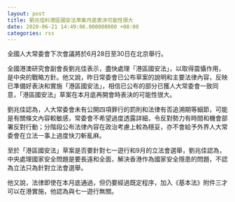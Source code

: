 ```yaml
---
layout: post
title: 劉兆佳料港區國安法草案月底表決可能性很大
date: 2020-06-21 14:49:06.000000000 +08:00
categories: rss
---
```


全國人大常委會下次會議將於6月28日至30日在北京舉行。

全國港澳研究會副會長劉兆佳表示，盡快處理「港區國安法」，以取得震懾作用，是中央的戰略方針。他又說，昨日常委會已公布草案的說明和主要法律內容，反映已準備好表決和實施「港區國安法」，相信已公布的部分已獲人大常委會一致同意，「港區國安法」草案在本月底再開會時表決的可能性很大。

劉兆佳認為，人大常委會未有公開四項罪行的罰則和法律有否追溯期等細節，可能是有關條文內容較敏感，常委會不希望過度透露詳細，令反對勢力有時間和機會部署反對行動；分階段公布法律內容在政治考慮上較為穩妥，亦不會給予外界人大常委會在立法一事上過度快刀斬亂麻。

至於「港區國安法」草案是否要針對七一遊行和9月的立法會選舉，劉兆佳認為，中央處理國家安全問題是要長遠和全面，解決香港作為國家安全隱患的問題，不認為立法只為針對立法會選舉。

他又說，法律即使在本月底通過，但仍要經過既定程序，加入《基本法》附件三才可以在港實施，他認為與七一遊行無關。
